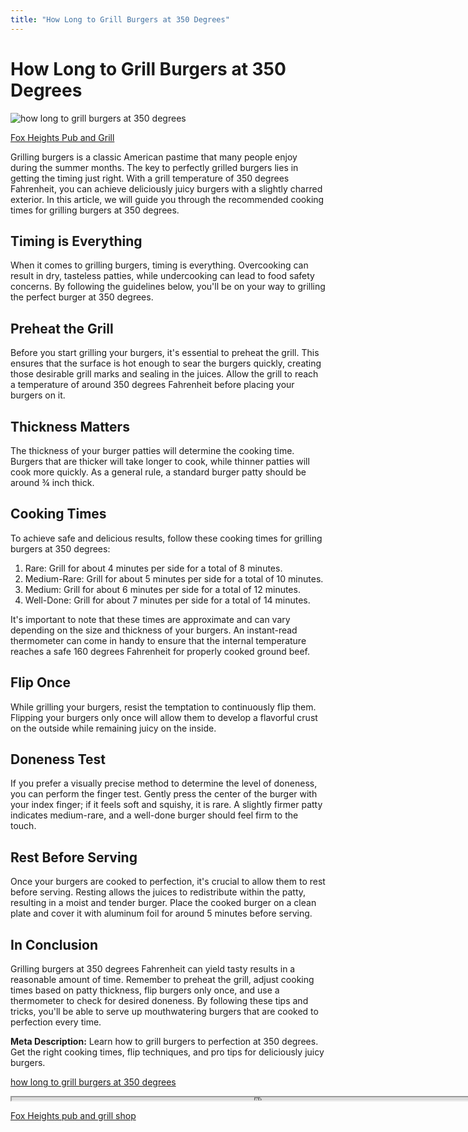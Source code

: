 ```yaml
---
title: "How Long to Grill Burgers at 350 Degrees"
---
```

# How Long to Grill Burgers at 350 Degrees


![how long to grill burgers at 350 degrees](https://images.unsplash.com/photo-1529557050046-60c5f1d35ea4?ixid=M3w0ODkxMTF8MHwxfHNlYXJjaHwxfHxob3clMjBsb25nJTIwdG8lMjBncmlsbCUyMGJ1cmdlcnMlMjBhdCUyMDM1MCUyMGRlZ3JlZXN8ZW58MHx8fHwxNjkyODAzNjU5fDA&ixlib=rb-4.0.3&w=512&fit=max)

[Fox Heights Pub and Grill](https://foxheightspubandgrill.com/tools/sitemap)

Grilling burgers is a classic American pastime that many people enjoy during the summer months. The key to perfectly grilled burgers lies in getting the timing just right. With a grill temperature of 350 degrees Fahrenheit, you can achieve deliciously juicy burgers with a slightly charred exterior. In this article, we will guide you through the recommended cooking times for grilling burgers at 350 degrees.

## Timing is Everything

When it comes to grilling burgers, timing is everything. Overcooking can result in dry, tasteless patties, while undercooking can lead to food safety concerns. By following the guidelines below, you'll be on your way to grilling the perfect burger at 350 degrees.

## Preheat the Grill

Before you start grilling your burgers, it's essential to preheat the grill. This ensures that the surface is hot enough to sear the burgers quickly, creating those desirable grill marks and sealing in the juices. Allow the grill to reach a temperature of around 350 degrees Fahrenheit before placing your burgers on it.

## Thickness Matters

The thickness of your burger patties will determine the cooking time. Burgers that are thicker will take longer to cook, while thinner patties will cook more quickly. As a general rule, a standard burger patty should be around ¾ inch thick. 

## Cooking Times

To achieve safe and delicious results, follow these cooking times for grilling burgers at 350 degrees:

1. Rare: Grill for about 4 minutes per side for a total of 8 minutes.
2. Medium-Rare: Grill for about 5 minutes per side for a total of 10 minutes.
3. Medium: Grill for about 6 minutes per side for a total of 12 minutes.
4. Well-Done: Grill for about 7 minutes per side for a total of 14 minutes.

It's important to note that these times are approximate and can vary depending on the size and thickness of your burgers. An instant-read thermometer can come in handy to ensure that the internal temperature reaches a safe 160 degrees Fahrenheit for properly cooked ground beef.

## Flip Once

While grilling your burgers, resist the temptation to continuously flip them. Flipping your burgers only once will allow them to develop a flavorful crust on the outside while remaining juicy on the inside.

## Doneness Test

If you prefer a visually precise method to determine the level of doneness, you can perform the finger test. Gently press the center of the burger with your index finger; if it feels soft and squishy, it is rare. A slightly firmer patty indicates medium-rare, and a well-done burger should feel firm to the touch.

## Rest Before Serving

Once your burgers are cooked to perfection, it's crucial to allow them to rest before serving. Resting allows the juices to redistribute within the patty, resulting in a moist and tender burger. Place the cooked burger on a clean plate and cover it with aluminum foil for around 5 minutes before serving.

## In Conclusion

Grilling burgers at 350 degrees Fahrenheit can yield tasty results in a reasonable amount of time. Remember to preheat the grill, adjust cooking times based on patty thickness, flip burgers only once, and use a thermometer to check for desired doneness. By following these tips and tricks, you'll be able to serve up mouthwatering burgers that are cooked to perfection every time.

**Meta Description:** Learn how to grill burgers to perfection at 350 degrees. Get the right cooking times, flip techniques, and pro tips for deliciously juicy burgers.

[how long to grill burgers at 350 degrees](https://foxheightspubandgrill.com/post/how-long-to-grill-burgers-at-350-degrees)

<iframe src='https://foxheightspubandgrill.com/post/how-long-to-grill-burgers-at-350-degrees' width='800' height='5'></iframe>

[Fox Heights pub and grill shop](https://foxheightspubandgrill.com/tools/sitemap)